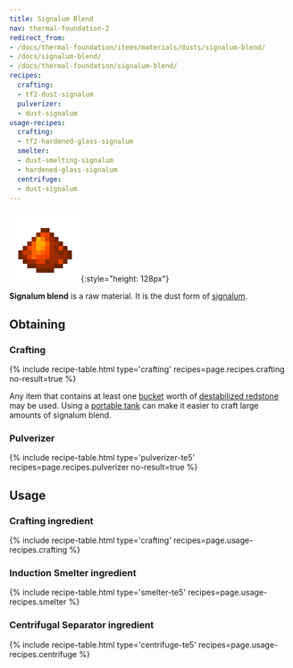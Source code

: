 ```yaml
---
title: Signalum Blend
nav: thermal-foundation-2
redirect_from:
- /docs/thermal-foundation/items/materials/dusts/signalum-blend/
- /docs/signalum-blend/
- /docs/thermal-foundation/signalum-blend/
recipes:
  crafting:
  - tf2-dust-signalum
  pulverizer:
  - dust-signalum
usage-recipes:
  crafting:
  - tf2-hardened-glass-signalum
  smelter:
  - dust-smelting-signalum
  - hardened-glass-signalum
  centrifuge:
  - dust-signalum
---
```


![Signalum blend](/assets/images/thermal-foundation-2/dust-signalum.png){:style="height: 128px"}


**Signalum blend** is a raw material. It is the dust form of
[signalum](/docs/thermal-foundation-2/signalum-ingot/).


Obtaining
---------

### Crafting
{% include recipe-table.html type='crafting' recipes=page.recipes.crafting no-result=true %}

Any item that contains at least one
[bucket](https://minecraft.gamepedia.com/Bucket) worth of [destabilized
redstone](/docs/thermal-foundation-2/destabilized-redstone/) may be used. Using a [portable
tank](/docs/thermal-expansion-5/portable-tank/) can make it easier to craft large amounts of
signalum blend.

### Pulverizer
{% include recipe-table.html type='pulverizer-te5' recipes=page.recipes.pulverizer no-result=true %}


Usage
-----

### Crafting ingredient
{% include recipe-table.html type='crafting' recipes=page.usage-recipes.crafting %}

### Induction Smelter ingredient
{% include recipe-table.html type='smelter-te5' recipes=page.usage-recipes.smelter %}

### Centrifugal Separator ingredient
{% include recipe-table.html type='centrifuge-te5' recipes=page.usage-recipes.centrifuge %}
